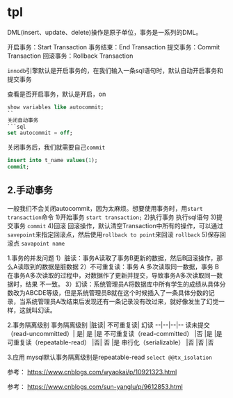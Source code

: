 # tpl

DML(insert、update、delete)操作是原子单位，事务是一系列的DML。

开启事务：Start Transaction
事务结束：End Transaction
提交事务：Commit Transaction
回滚事务：Rollback Transaction

`innodb`引擎默认是开启事务的，在我们输入一条sql语句时，默认自动开启事务和提交事务

查看是否开启事务，默认是开启，on
```sql
show variables like autocommit;
``
关闭自动事务
```sql
set autocommit = off;
```
关闭事务后，我们就需要自己`commit`
```sql
insert into t_name values(1);
commit;
```

## 2.手动事务
一般我们不会关闭autocommit，因为太麻烦。想要使用事务时，用`start transaction`命令
1)开始事务
`start transaction;`
2)执行事务
执行sql语句
3)提交事务
`commit`
4)回滚
回滚操作，默认清空Transaction中所有的操作，可以通过`savepoint`来指定回滚点，然后使用`rollback to point`来回滚
`rollback`
5)保存回滚点
`savapoint name`


1.事务的并发问题
1）脏读：事务A读取了事务B更新的数据，然后B回滚操作，那么A读取到的数据是脏数据
2）不可重复读：事务 A 多次读取同一数据，事务 B 在事务A多次读取的过程中，对数据作了更新并提交，导致事务A多次读取同一数据时，结果 不一致。
3）幻读：系统管理员A将数据库中所有学生的成绩从具体分数改为ABCDE等级，但是系统管理员B就在这个时候插入了一条具体分数的记录，当系统管理员A改结束后发现还有一条记录没有改过来，就好像发生了幻觉一样，这就叫幻读。


2.事务隔离级别
事务隔离级别	|脏读|	不可重复读|	幻读
--|--|--|--
读未提交（read-uncommitted）|	是|	是	|是
不可重复读（read-committed）	|否	|是	|是
可重复读（repeatable-read）	|否|	否	|是
串行化（serializable）	|否	|否	|否


3.应用
mysql默认事务隔离级别是repeatable-read
`select @@tx_isolation`

参考：
https://www.cnblogs.com/wyaokai/p/10921323.html

参考：
https://www.cnblogs.com/sun-yanglu/p/9612853.html